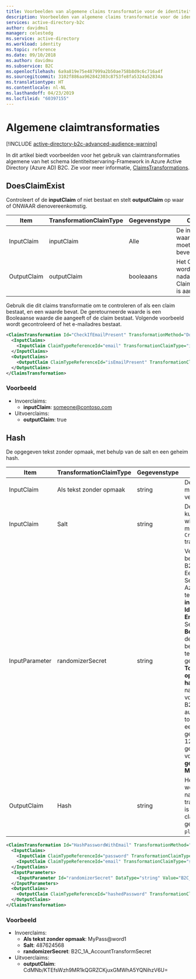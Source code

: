 ```yaml
---
title: Voorbeelden van algemene claims transformatie voor de identiteit ervaring Framework-Schema van de Azure Active Directory B2C | Microsoft Docs
description: Voorbeelden van algemene claims transformatie voor de identiteit ervaring Framework-Schema van de Azure Active Directory B2C.
services: active-directory-b2c
author: davidmu1
manager: celestedg
ms.service: active-directory
ms.workload: identity
ms.topic: reference
ms.date: 09/10/2018
ms.author: davidmu
ms.subservice: B2C
ms.openlocfilehash: 6a9a819e75e487999a2b50ae758b8d9c6c716a4f
ms.sourcegitcommit: 3102f886aa962842303c8753fe8fa5324a52834a
ms.translationtype: HT
ms.contentlocale: nl-NL
ms.lasthandoff: 04/23/2019
ms.locfileid: "60397155"
---
```

# <a name="general-claims-transformations"></a>Algemene claimtransformaties

[!INCLUDE [active-directory-b2c-advanced-audience-warning](../../includes/active-directory-b2c-advanced-audience-warning.md)]

In dit artikel biedt voorbeelden voor het gebruik van claimtransformaties algemene van het schema Identiteitservaring-Framework in Azure Active Directory (Azure AD) B2C. Zie voor meer informatie, [ClaimsTransformations](claimstransformations.md).

## <a name="doesclaimexist"></a>DoesClaimExist

Controleert of de **inputClaim** of niet bestaat en stelt **outputClaim** op waar of ONWAAR dienovereenkomstig.

| Item | TransformationClaimType | Gegevenstype | Opmerkingen |
| ---- | ----------------------- | --------- | ----- |
| InputClaim | inputClaim |Alle | De invoer claim waarvan het bestaan moet worden bevestigd. |
| OutputClaim | outputClaim | booleaans | Het ClaimType dat wordt gegenereerd nadat deze ClaimsTransformation is aangeroepen. |

Gebruik die dit claims transformatie om te controleren of als een claim bestaat, en een waarde bevat. De geretourneerde waarde is een Booleaanse waarde die aangeeft of de claim bestaat. Volgende voorbeeld wordt gecontroleerd of het e-mailadres bestaat.

```XML
<ClaimsTransformation Id="CheckIfEmailPresent" TransformationMethod="DoesClaimExist">
  <InputClaims>
    <InputClaim ClaimTypeReferenceId="email" TransformationClaimType="inputClaim" />
  </InputClaims>                    
  <OutputClaims>
    <OutputClaim ClaimTypeReferenceId="isEmailPresent" TransformationClaimType="outputClaim" />
  </OutputClaims>
</ClaimsTransformation>
```

### <a name="example"></a>Voorbeeld

- Invoerclaims:
  - **inputClaim**: someone@contoso.com
- Uitvoerclaims: 
    - **outputClaim**: true

## <a name="hash"></a>Hash

De opgegeven tekst zonder opmaak, met behulp van de salt en een geheim hash.

| Item | TransformationClaimType | Gegevenstype | Opmerkingen |
| ---- | ----------------------- | --------- | ----- |
| InputClaim | Als tekst zonder opmaak | string | De invoer claim moeten worden versleuteld |
| InputClaim | Salt | string | De salt-parameter. U kunt maken als een willekeurige waarde, met behulp van `CreateRandomString` transformatie claims. |
| InputParameter | randomizerSecret | string | Verwijst naar een bestaande Azure AD B2C **Beleidssleutels**. Een nieuwe maken: Selecteer in uw Azure AD B2C-tenant, **B2C-instellingen > Identity-Ervaringsframework**. Selecteer **Beleidssleutels** om de sleutels die beschikbaar in uw tenant zijn weer te geven. Selecteer **Toevoegen**. Voor **opties**, selecteer **handmatig**. Geef een naam (het voorvoegsel B2C_1A_ mogelijk automatisch worden toegevoegd.). Voer een geheim dat u gebruiken wilt, zoals 1234567890 het geheim in. Selecteer voor sleutelgebruik, **geheim**. Selecteer **Maken**. |
| OutputClaim | Hash | string | Het ClaimType dat wordt gegenereerd nadat deze transformatie claims is aangeroepen. De claim die is geconfigureerd in de `plaintext` inputClaim. |

```XML
<ClaimsTransformation Id="HashPasswordWithEmail" TransformationMethod="Hash">
  <InputClaims>
    <InputClaim ClaimTypeReferenceId="password" TransformationClaimType="plaintext" />
    <InputClaim ClaimTypeReferenceId="email" TransformationClaimType="salt" />
  </InputClaims>
  <InputParameters>
    <InputParameter Id="randomizerSecret" DataType="string" Value="B2C_1A_AccountTransformSecret" />
  </InputParameters>
  <OutputClaims>
    <OutputClaim ClaimTypeReferenceId="hashedPassword" TransformationClaimType="hash" />
  </OutputClaims>
</ClaimsTransformation>
```

### <a name="example"></a>Voorbeeld

- Invoerclaims:
    - **Als tekst zonder opmaak**: MyPass@word1
    - **Salt**: 487624568
    - **randomizerSecret**: B2C_1A_AccountTransformSecret
- Uitvoerclaims: 
    - **outputClaim**: CdMNb/KTEfsWzh9MR1kQGRZCKjuxGMWhA5YQNihzV6U=



